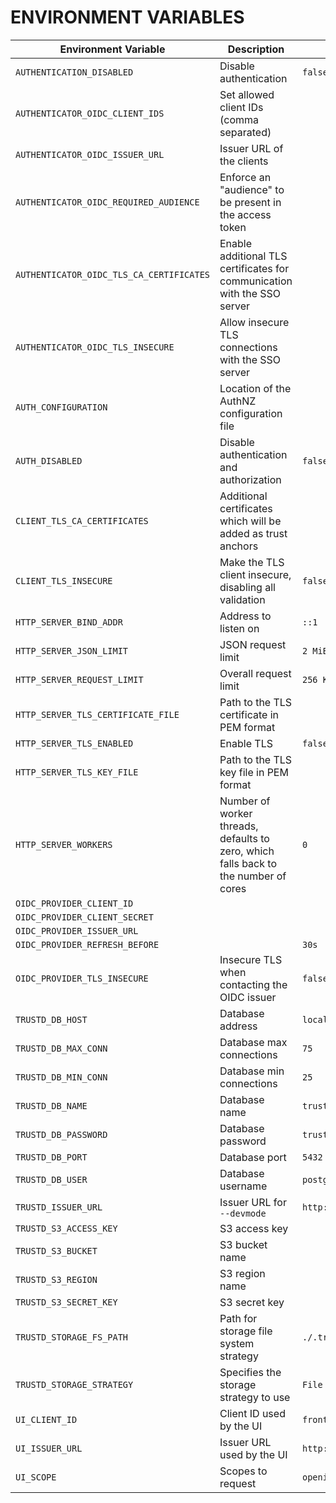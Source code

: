 # ENVIRONMENT VARIABLES

| Environment Variable | Description                    | Default Value |
|----------------------|--------------------------------|---------------|
| `AUTHENTICATION_DISABLED`       | Disable authentication | `false`          |
| `AUTHENTICATOR_OIDC_CLIENT_IDS`               | Set allowed client IDs (comma separated)  |         |
| `AUTHENTICATOR_OIDC_ISSUER_URL`         | Issuer URL of the clients   |        |
| `AUTHENTICATOR_OIDC_REQUIRED_AUDIENCE`         | Enforce an "audience" to be present in the access token   |        |
| `AUTHENTICATOR_OIDC_TLS_CA_CERTIFICATES`         | Enable additional TLS certificates for communication with the SSO server   |        |
| `AUTHENTICATOR_OIDC_TLS_INSECURE`         | Allow insecure TLS connections with the SSO server   |        |
| `AUTH_CONFIGURATION`         | Location of the AuthNZ configuration file   |        |
| `AUTH_DISABLED`         | Disable authentication and authorization   | `false`       |
| `CLIENT_TLS_CA_CERTIFICATES`         | Additional certificates which will be added as trust anchors   |        |
| `CLIENT_TLS_INSECURE`         | Make the TLS client insecure, disabling all validation   | `false`       |
| `HTTP_SERVER_BIND_ADDR`         | Address to listen on   | `::1`       |
| `HTTP_SERVER_JSON_LIMIT`         | JSON request limit   | `2 MiB`       |
| `HTTP_SERVER_REQUEST_LIMIT`         | Overall request limit   | `256 KiB`       |
| `HTTP_SERVER_TLS_CERTIFICATE_FILE`         | Path to the TLS certificate in PEM format   |       |
| `HTTP_SERVER_TLS_ENABLED`         | Enable TLS   | `false`       |
| `HTTP_SERVER_TLS_KEY_FILE`         | Path to the TLS key file in PEM format   |       |
| `HTTP_SERVER_WORKERS`         | Number of worker threads, defaults to zero, which falls back to the number of cores   | `0`       |
| `OIDC_PROVIDER_CLIENT_ID`         |    |       |
| `OIDC_PROVIDER_CLIENT_SECRET`         |    |        |
| `OIDC_PROVIDER_ISSUER_URL`         |    |        |
| `OIDC_PROVIDER_REFRESH_BEFORE`         |    | `30s`       |
| `OIDC_PROVIDER_TLS_INSECURE`         | Insecure TLS when contacting the OIDC issuer    | `false`        |
| `TRUSTD_DB_HOST`         | Database address     | `localhost`         |
| `TRUSTD_DB_MAX_CONN`         | Database max connections    | `75`        |
| `TRUSTD_DB_MIN_CONN`         | Database min connections    | `25`        |
| `TRUSTD_DB_NAME`         | Database name     | `trustify`        |
| `TRUSTD_DB_PASSWORD`         | Database password     | `trustify`        |
| `TRUSTD_DB_PORT`         | Database port     | `5432`       |
| `TRUSTD_DB_USER`         | Database username    | `postgres`        |
| `TRUSTD_ISSUER_URL`         | Issuer URL for `--devmode`     | `http://localhost:8090/realms/trustify`        |
| `TRUSTD_S3_ACCESS_KEY`         | S3 access key    |         |
| `TRUSTD_S3_BUCKET`         | S3 bucket name    |         |
| `TRUSTD_S3_REGION`         | S3 region name    |         |
| `TRUSTD_S3_SECRET_KEY`         | S3 secret key    |         |
| `TRUSTD_STORAGE_FS_PATH`         | Path for storage file system strategy    | `./.trustify/storage`        |
| `TRUSTD_STORAGE_STRATEGY`         | Specifies the storage strategy to use    | `File system`        |
| `UI_CLIENT_ID`         | Client ID used by the UI    | `frontend`       |
| `UI_ISSUER_URL`         | Issuer URL used by the UI    | `http://localhost:8090/realms/trustify`        |
| `UI_SCOPE`         | Scopes to request    | `openid`        |
